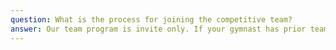 ```yaml
---
question: What is the process for joining the competitive team?
answer: Our team program is invite only. If your gymnast has prior team experience, please request an evaluation with our staff for placement. If your gymnast does not have team experience, a "Level 2" class is available for qualifying gymnasts.
---
```

